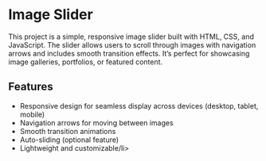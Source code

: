 <h1>Image Slider</h1>
<p>This project is a simple, responsive image slider built with HTML, CSS, and JavaScript. The slider allows users to scroll through images with navigation arrows and includes smooth transition effects. It’s perfect for showcasing image galleries, portfolios, or featured content.</p>
<h2>Features</h2>
<ul>

<li>Responsive design for seamless display across devices (desktop, tablet, mobile)</li>
  <li>Navigation arrows for moving between images</li>
  <li>Smooth transition animations</li>
  <li>Auto-sliding (optional feature)</li>
  <li>Lightweight and customizable/li>
</ul>
